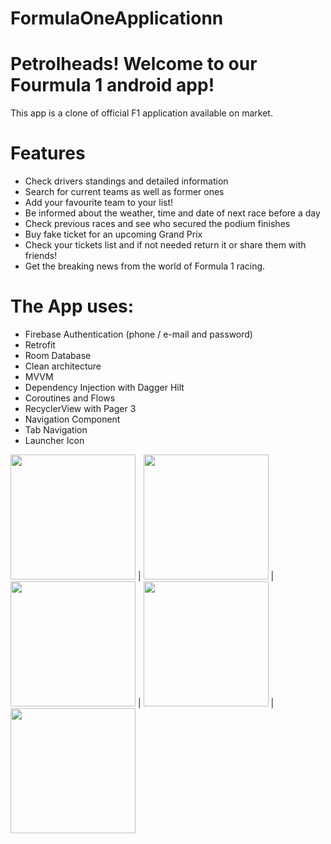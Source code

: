 # FormulaOneApplicationn

# Petrolheads! Welcome to our Fourmula 1 android app!

This app is a clone of official F1 application available on market.


# Features
- Check drivers standings and detailed information
- Search for current teams as well as former ones
- Add your favourite team to your list!
- Be informed about the weather, time and date of next race before a day
- Check previous races and see who secured the podium finishes
- Buy fake ticket for an upcoming Grand Prix
- Check your tickets list and if not needed return it or share them with friends!
- Get the breaking news from the world of Formula 1 racing.


# The App uses:
- Firebase Authentication (phone / e-mail and password)
- Retrofit
- Room Database
- Clean architecture
- MVVM
- Dependency Injection with Dagger Hilt
- Coroutines and Flows
- RecyclerView with Pager 3
- Navigation Component
- Tab Navigation
- Launcher Icon

<img src = "https://user-images.githubusercontent.com/83747561/200179227-8dd2cfd8-a434-45f2-b7a0-0e10e853158f.jpg" width = "200"> |
<img src = "https://user-images.githubusercontent.com/83747561/200179380-6f6333a5-50eb-4b76-924a-26c8d3294b38.jpg" width = "200"> | 
<img src = "https://user-images.githubusercontent.com/83747561/200179398-33fa328c-6489-4937-b460-51b4fc55da1f.jpg" width = "200"> |
<img src = "https://user-images.githubusercontent.com/83747561/200179404-7a66b37c-ac25-4248-afa8-89f25bb171e5.jpg" width = "200"> |
<img src = "https://user-images.githubusercontent.com/83747561/200179409-f2b177d7-eb87-4f2d-a6d5-e1c652f269dc.jpg" width = "200"> 



